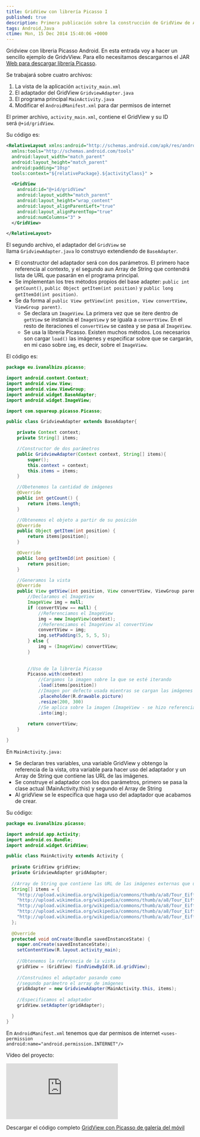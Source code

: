 ```yaml
---
title: GridView con librería Picasso I
published: true
description: Primera publicación sobre la construcción de GridView de Android usando la librería Picasso
tags: Android,Java
ctime: Mon, 15 Dec 2014 15:40:06 +0000
---
```


Gridview con libreria Picasso Android. En esta entrada voy a hacer un sencillo ejemplo de GridvView. Para ello necesitamos descargarnos el JAR <a href="http://square.github.io/picasso/" target="_blank">Web para descargar librería Picasso</a>.

Se trabajará sobre cuatro archivos:

<ol class="list-bullets">
	<li>La vista de la aplicación <code>activity_main.xml</code></li>
	<li>El adaptador del GridView <code>GridviewAdapter.java</code></li>
	<li>El programa principal <code>MainActivity.java</code></li>
	<li>Modificar el <code>AndroidManifest.xml</code> para dar permisos de internet</li>
</ol>

El primer archivo, <code>activity_main.xml</code>, contiene el GridView y su ID será <code>@+id/gridView</code>.

Su código es:

```xml
<RelativeLayout xmlns:android="http://schemas.android.com/apk/res/android"
  xmlns:tools="http://schemas.android.com/tools"
  android:layout_width="match_parent"
  android:layout_height="match_parent"
  android:padding="10sp"
  tools:context="${relativePackage}.${activityClass}" >

  <GridView
    android:id="@+id/gridView"
    android:layout_width="match_parent"
    android:layout_height="wrap_content"
    android:layout_alignParentLeft="true"
    android:layout_alignParentTop="true"
    android:numColumns="3" >
  </GridView>

</RelativeLayout>
```

El segundo archivo, el adaptador del <code>GridView</code> se llama <code>GridviewAdapter.java</code> lo construyo extendiendo de <code>BaseAdapter</code>.

<ul class="list-bullets">
	<li>El constructor del adaptador será con dos parámetros. El primero hace referencia al contexto, y el segundo aun Array de String que contendrá lista de URL que pasarán en el programa principal.</li>
	<li>Se implementan los tres métodos propios del base adapter: <code>public int getCount()</code>, <code>public Object getItem(int position)</code> y <code>public long getItemId(int position)</code>.</li>
	<li>Se da forma al <code>public View getView(int position, View convertView, ViewGroup parent)</code>.
		<ul class="list-bullets">
			<li>Se declara un <code>ImageView</code>. La primera vez que se itere dentro de <code>getView</code> se instancia el <code>ImageView</code> y se iguala a <code>convertView</code>. En el resto de iteraciones el <code>convertView</code> se castea y se pasa al <code>ImageView</code>.</li>
			<li>Se usa la librería Picasso. Existen muchos métodos. Los necesarios son cargar <code>load()</code> las imágenes y especificar sobre que se cargarán, en mi caso sobre <code>img</code>, es decir, sobre el <code>ImageView</code>.</li>
		</ul>
	</li>
</ul>

El código es:

```java
package eu.ivanalbizu.picasso;

import android.content.Context;
import android.view.View;
import android.view.ViewGroup;
import android.widget.BaseAdapter;
import android.widget.ImageView;

import com.squareup.picasso.Picasso;

public class GridviewAdapter extends BaseAdapter{

	private Context context;
	private String[] items;

	//Constructor de dos parámetros
	public GridviewAdapter(Context context, String[] items){
		super();
		this.context = context;
		this.items = items;
	}

	//Obetenemos la cantidad de imágenes
	@Override
	public int getCount() {
		return items.length;
	}

	//Obtenemos el objeto a partir de su posición
	@Override
	public Object getItem(int position) {
		return items[position];
	}

	@Override
	public long getItemId(int position) {
		return position;
	}

	//Generamos la vista
	@Override
	public View getView(int position, View convertView, ViewGroup parent) {
		//Declaramos el ImageView
		ImageView img = null;
		if (convertView == null) {
			//Referenciamos el ImageView
			img = new ImageView(context);
			//Referenciamos el ImageView al convertView
			convertView = img;
			img.setPadding(5, 5, 5, 5);
		} else {
			img = (ImageView) convertView;
		}
		
		
		//Uso de la librería Picasso
		Picasso.with(context)
			//Cargamos la imagen sobre la que se esté iterando
			.load(items[position])
			//Imagen por defecto usada mientras se cargan las imágenes
			.placeholder(R.drawable.picture)
			.resize(200, 300)
			//Se aplica sobre la imagen (ImageView - se hizo referencia a "convertView")
			.into(img);
		
		return convertView;
	}

}
```

En <code>MainActivity.java:</code>

<ul class="list-bullets">
	<li>Se declaran tres variables, una variable GridView y obtengo la referencia de la vista, otra variable para hacer uso del adaptador y un Array de String que contiene las URL de las imágenes.</li>
	<li>Se construye el adaptador con los dos parámetros, primero se pasa la clase actual (MainActivity.this) y segundo el Array de String</li>
	<li>Al gridView se le especifica que haga uso del adaptador que acabamos de crear.</li>
</ul>

Su código:

```java
package eu.ivanalbizu.picasso;

import android.app.Activity;
import android.os.Bundle;
import android.widget.GridView;

public class MainActivity extends Activity {
  
  private GridView gridView;
  private GridviewAdapter gridAdapter;
  
  //Array de String que contiene las URL de las imágenes externas que usemos
  String[] items = {
    "http://upload.wikimedia.org/wikipedia/commons/thumb/a/a8/Tour_Eiffel_Wikimedia_Commons.jpg/324px-Tour_Eiffel_Wikimedia_Commons.jpg",
    "http://upload.wikimedia.org/wikipedia/commons/thumb/a/a8/Tour_Eiffel_Wikimedia_Commons.jpg/324px-Tour_Eiffel_Wikimedia_Commons.jpg",
    "http://upload.wikimedia.org/wikipedia/commons/thumb/a/a8/Tour_Eiffel_Wikimedia_Commons.jpg/324px-Tour_Eiffel_Wikimedia_Commons.jpg",
    "http://upload.wikimedia.org/wikipedia/commons/thumb/a/a8/Tour_Eiffel_Wikimedia_Commons.jpg/324px-Tour_Eiffel_Wikimedia_Commons.jpg",
    "http://upload.wikimedia.org/wikipedia/commons/thumb/a/a8/Tour_Eiffel_Wikimedia_Commons.jpg/324px-Tour_Eiffel_Wikimedia_Commons.jpg",
  };
  
  @Override
  protected void onCreate(Bundle savedInstanceState) {
    super.onCreate(savedInstanceState);
    setContentView(R.layout.activity_main);
    
    //Obtenemos la referencia de la vista
    gridView = (GridView) findViewById(R.id.gridView);
    
    //Construímos el adaptador pasando como
    //segundo parámetro el array de imágenes
    gridAdapter = new GridviewAdapter(MainActivity.this, items);
    
    //Especificamos el adaptador
    gridView.setAdapter(gridAdapter);

  }
}
```

En <code>AndroidManifest.xml</code> tenemos que dar permisos de internet <code>&lt;uses-permission android:name=&quot;android.permission.INTERNET&quot;/&gt;</code>

Vídeo del proyecto:

<div class="ratio-16-9">
    <iframe title="GridView Android con librería Picaso" type="text/html" src="http://www.youtube.com/embed/LpLq3OC3478?autoplay=0&origin=https://ivanalbizu.eu/" frameborder="0"></iframe>
</div>

Descargar el código completo <a href="(https://db.tt/EFMK4Nm4" target="_blank">GridView con Picasso de galería del móvil</a>